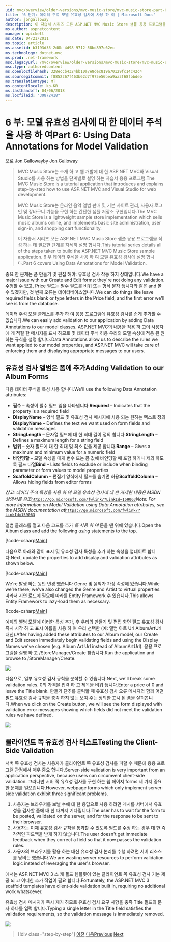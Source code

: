```yaml
---
uid: mvc/overview/older-versions/mvc-music-store/mvc-music-store-part-6
title: '6 단계: 데이터 주석 모델 유효성 검사에 사용 하 여 | Microsoft Docs'
author: jongalloway
description: 이 자습서 시리즈 모든 ASP.NET MVC Music Store 샘플 응용 프로그램을 작성 하는 데 필요한 단계를 자세히 설명 합니다. 6 부 V 모델에 대 한 데이터 주석을 사용 하 여 설명...
ms.author: aspnetcontent
manager: wpickett
ms.date: 04/21/2011
ms.topic: article
ms.assetid: b3193d33-2d0b-4d98-9712-58bd897c62ec
ms.technology: dotnet-mvc
ms.prod: .net-framework
msc.legacyurl: /mvc/overview/older-versions/mvc-music-store/mvc-music-store-part-6
msc.type: authoredcontent
ms.openlocfilehash: 328eccb4324bb10a7e8dec819a70129fc14c42c4
ms.sourcegitcommit: f8852267f463b62d7f975e56bea9aa3f68fbbdeb
ms.translationtype: MT
ms.contentlocale: ko-KR
ms.lasthandoff: 04/06/2018
ms.locfileid: "30872418"
---
```

<a name="part-6-using-data-annotations-for-model-validation"></a><span data-ttu-id="b4351-104">6 부: 모델 유효성 검사에 대 한 데이터 주석을 사용 하 여</span><span class="sxs-lookup"><span data-stu-id="b4351-104">Part 6: Using Data Annotations for Model Validation</span></span>
====================
<span data-ttu-id="b4351-105">으로 [Jon Galloway](https://github.com/jongalloway)</span><span class="sxs-lookup"><span data-stu-id="b4351-105">by [Jon Galloway](https://github.com/jongalloway)</span></span>

> <span data-ttu-id="b4351-106">MVC Music Store는 소개 하 고 웹 개발에 대 한 ASP.NET MVC와 Visual Studio를 사용 하는 방법을 단계별로 설명 하는 자습서 응용 프로그램.</span><span class="sxs-lookup"><span data-stu-id="b4351-106">The MVC Music Store is a tutorial application that introduces and explains step-by-step how to use ASP.NET MVC and Visual Studio for web development.</span></span>  
>   
> <span data-ttu-id="b4351-107">MVC Music Store는 온라인 음악 앨범 판매 및 기본 사이트 관리, 사용자 로그인 및 장바구니 기능을 구현 하는 간단한 샘플 저장소 구현입니다.</span><span class="sxs-lookup"><span data-stu-id="b4351-107">The MVC Music Store is a lightweight sample store implementation which sells music albums online, and implements basic site administration, user sign-in, and shopping cart functionality.</span></span>  
>   
> <span data-ttu-id="b4351-108">이 자습서 시리즈 모든 ASP.NET MVC Music Store 샘플 응용 프로그램을 작성 하는 데 필요한 단계를 자세히 설명 합니다.</span><span class="sxs-lookup"><span data-stu-id="b4351-108">This tutorial series details all of the steps taken to build the ASP.NET MVC Music Store sample application.</span></span> <span data-ttu-id="b4351-109">6 부 데이터 주석을 사용 하 여 모델 유효성 검사에 설명 합니다.</span><span class="sxs-lookup"><span data-stu-id="b4351-109">Part 6 covers Using Data Annotations for Model Validation.</span></span>


<span data-ttu-id="b4351-110">중요 한 문제는 폼 만들기 및 편집 해야: 유효성 검사 작동 하지 상태입니다.</span><span class="sxs-lookup"><span data-stu-id="b4351-110">We have a major issue with our Create and Edit forms: they're not doing any validation.</span></span> <span data-ttu-id="b4351-111">수행할 수 있고, Price 필드는 필수 필드를 비워 또는 형식 문자 둡니다와 같은 and 볼 수 있겠지만, 첫 번째 오류는 데이터베이스입니다.</span><span class="sxs-lookup"><span data-stu-id="b4351-111">We can do things like leave required fields blank or type letters in the Price field, and the first error we'll see is from the database.</span></span>

<span data-ttu-id="b4351-112">데이터 주석 모델 클래스를 추가 하 여 응용 프로그램에 유효성 검사를 쉽게 추가할 수 있습니다.</span><span class="sxs-lookup"><span data-stu-id="b4351-112">We can easily add validation to our application by adding Data Annotations to our model classes.</span></span> <span data-ttu-id="b4351-113">ASP.NET MVC의 내용을 적용 하 고이 사용자에 게 적절 한 메시지를 표시 하므로 및 데이터 주석 허용 우리의 모델 속성에 적용 된 원하는 규칙을 설명 합니다.</span><span class="sxs-lookup"><span data-stu-id="b4351-113">Data Annotations allow us to describe the rules we want applied to our model properties, and ASP.NET MVC will take care of enforcing them and displaying appropriate messages to our users.</span></span>

## <a name="adding-validation-to-our-album-forms"></a><span data-ttu-id="b4351-114">유효성 검사 앨범은 폼에 추가</span><span class="sxs-lookup"><span data-stu-id="b4351-114">Adding Validation to our Album Forms</span></span>

<span data-ttu-id="b4351-115">다음 데이터 주석을 특성 사용 합니다.</span><span class="sxs-lookup"><span data-stu-id="b4351-115">We'll use the following Data Annotation attributes:</span></span>

- <span data-ttu-id="b4351-116">**필수** – 속성이 필수 필드 임을 나타냅니다.</span><span class="sxs-lookup"><span data-stu-id="b4351-116">**Required** – Indicates that the property is a required field</span></span>
- <span data-ttu-id="b4351-117">**DisplayName** – 양식 필드 및 유효성 검사 메시지에 사용 되는 원하는 텍스트 정의</span><span class="sxs-lookup"><span data-stu-id="b4351-117">**DisplayName** – Defines the text we want used on form fields and validation messages</span></span>
- <span data-ttu-id="b4351-118">**StringLength** – 문자열 필드에 대 한 최대 길이 정의 합니다.</span><span class="sxs-lookup"><span data-stu-id="b4351-118">**StringLength** – Defines a maximum length for a string field</span></span>
- <span data-ttu-id="b4351-119">**범위** – 숫자 필드에 대 한 최대 및 최소 값을 제공 합니다.</span><span class="sxs-lookup"><span data-stu-id="b4351-119">**Range** – Gives a maximum and minimum value for a numeric field</span></span>
- <span data-ttu-id="b4351-120">**바인딩할** – 모델 속성을 매개 변수 또는 폼 값에 바인딩할 때 포함 하거나 제외 하도록 필드 나열</span><span class="sxs-lookup"><span data-stu-id="b4351-120">**Bind** – Lists fields to exclude or include when binding parameter or form values to model properties</span></span>
- <span data-ttu-id="b4351-121">**ScaffoldColumn** – 편집기 양식에서 필드를 숨기면 허용</span><span class="sxs-lookup"><span data-stu-id="b4351-121">**ScaffoldColumn** – Allows hiding fields from editor forms</span></span>

<span data-ttu-id="b4351-122">*참고: 데이터 주석 특성을 사용 하 여 모델 유효성 검사에 대 한 자세한 내용은 MSDN 설명서를 참조*[`https://go.microsoft.com/fwlink/?LinkId=159063`](https://go.microsoft.com/fwlink/?LinkId=159063)</span><span class="sxs-lookup"><span data-stu-id="b4351-122">*Note: For more information on Model Validation using Data Annotation attributes, see the MSDN documentation at*[`https://go.microsoft.com/fwlink/?LinkId=159063`](https://go.microsoft.com/fwlink/?LinkId=159063)</span></span>

<span data-ttu-id="b4351-123">앨범 클래스를 열고 다음 코드를 추가 *를 사용 하 여* 문을 맨 위에 있습니다.</span><span class="sxs-lookup"><span data-stu-id="b4351-123">Open the Album class and add the following *using* statements to the top.</span></span>

[!code-csharp[Main](mvc-music-store-part-6/samples/sample1.cs)]

<span data-ttu-id="b4351-124">다음으로 아래와 같이 표시 및 유효성 검사 특성을 추가 하는 속성을 업데이트 합니다.</span><span class="sxs-lookup"><span data-stu-id="b4351-124">Next, update the properties to add display and validation attributes as shown below.</span></span>

[!code-csharp[Main](mvc-music-store-part-6/samples/sample2.cs)]

<span data-ttu-id="b4351-125">We're 발생 하는 동안 변경 했습니다 Genre 및 음악가 가상 속성에 있습니다.</span><span class="sxs-lookup"><span data-stu-id="b4351-125">While we're there, we've also changed the Genre and Artist to virtual properties.</span></span> <span data-ttu-id="b4351-126">따라서 지연 로드에 필요에 따라를 Entity Framework 수 있습니다.</span><span class="sxs-lookup"><span data-stu-id="b4351-126">This allows Entity Framework to lazy-load them as necessary.</span></span>

[!code-csharp[Main](mvc-music-store-part-6/samples/sample3.cs)]

<span data-ttu-id="b4351-127">예제의 앨범 모델에 이러한 특성 추가, 후 우리의 만들기 및 편집 화면 필드 유효성 검사 즉시 시작 하 고 표시 이름을 사용 하 여 우리 선택한 (예: 앨범 아트 Url AlbumArtUrl 대신).</span><span class="sxs-lookup"><span data-stu-id="b4351-127">After having added these attributes to our Album model, our Create and Edit screen immediately begin validating fields and using the Display Names we've chosen (e.g. Album Art Url instead of AlbumArtUrl).</span></span> <span data-ttu-id="b4351-128">응용 프로그램을 실행 하 고 /StoreManager/Create 찾습니다.</span><span class="sxs-lookup"><span data-stu-id="b4351-128">Run the application and browse to /StoreManager/Create.</span></span>

![](mvc-music-store-part-6/_static/image1.png)

<span data-ttu-id="b4351-129">다음으로, 일부 유효성 검사 규칙을 분석할 수 있습니다.</span><span class="sxs-lookup"><span data-stu-id="b4351-129">Next, we'll break some validation rules.</span></span> <span data-ttu-id="b4351-130">0의 가격을 입력 하 고 제목을 비워 둡니다.</span><span class="sxs-lookup"><span data-stu-id="b4351-130">Enter a price of 0 and leave the Title blank.</span></span> <span data-ttu-id="b4351-131">만들기 단추를 클릭할 때 유효성 검사 오류 메시지와 함께 어떤 필드 유효성 검사 규칙을 충족 하지 않는 보여 주는 정의한 표시 된 폼을 살펴봅니다.</span><span class="sxs-lookup"><span data-stu-id="b4351-131">When we click on the Create button, we will see the form displayed with validation error messages showing which fields did not meet the validation rules we have defined.</span></span>

![](mvc-music-store-part-6/_static/image2.png)

## <a name="testing-the-client-side-validation"></a><span data-ttu-id="b4351-132">클라이언트 쪽 유효성 검사 테스트</span><span class="sxs-lookup"><span data-stu-id="b4351-132">Testing the Client-Side Validation</span></span>

<span data-ttu-id="b4351-133">서버 쪽 유효성 검사는 사용자가 클라이언트 쪽 유효성 검사를 피할 수 때문에 응용 프로그램 관점에서 매우 중요 합니다.</span><span class="sxs-lookup"><span data-stu-id="b4351-133">Server-side validation is very important from an application perspective, because users can circumvent client-side validation.</span></span> <span data-ttu-id="b4351-134">그러나만 서버 쪽 유효성 검사를 구현 하는 웹 페이지 forms 세 가지 중요 한 문제를 일으킵니다.</span><span class="sxs-lookup"><span data-stu-id="b4351-134">However, webpage forms which only implement server-side validation exhibit three significant problems.</span></span>

1. <span data-ttu-id="b4351-135">사용자는 브라우저를 보낼 수에 대 한 응답으로 사용 하려면 게시를 서버에서 유효성을 검사할 폼에 대 한 때까지 기다립니다.</span><span class="sxs-lookup"><span data-stu-id="b4351-135">The user has to wait for the form to be posted, validated on the server, and for the response to be sent to their browser.</span></span>
2. <span data-ttu-id="b4351-136">사용자는 이제 유효성 검사 규칙을 통과할 수 있도록 필드를 수정 하는 경우 대 한 즉각적인 피드백을 받게 하지 않습니다.</span><span class="sxs-lookup"><span data-stu-id="b4351-136">The user doesn't get immediate feedback when they correct a field so that it now passes the validation rules.</span></span>
3. <span data-ttu-id="b4351-137">사용자의 브라우저를 활용 하는 대신 유효성 검사 논리를 수행 하려면 서버 리소스를 낭비는 했습니다.</span><span class="sxs-lookup"><span data-stu-id="b4351-137">We are wasting server resources to perform validation logic instead of leveraging the user's browser.</span></span>

<span data-ttu-id="b4351-138">에서는 ASP.NET MVC 3 스 캐 폴드 템플릿이 있는 클라이언트 쪽 유효성 검사 기본 제공 되 고 어떠한 추가 작업이 필요 합니다.</span><span class="sxs-lookup"><span data-stu-id="b4351-138">Fortunately, the ASP.NET MVC 3 scaffold templates have client-side validation built in, requiring no additional work whatsoever.</span></span>

<span data-ttu-id="b4351-139">유효성 검사 메시지가 즉시 제거 하므로 유효성 검사 요구 사항을 충족 Title 필드의 문자 하나를 입력 합니다.</span><span class="sxs-lookup"><span data-stu-id="b4351-139">Typing a single letter in the Title field satisfies the validation requirements, so the validation message is immediately removed.</span></span>

![](mvc-music-store-part-6/_static/image3.png)


> [!div class="step-by-step"]
> <span data-ttu-id="b4351-140">[이전](mvc-music-store-part-5.md)
> [다음](mvc-music-store-part-7.md)</span><span class="sxs-lookup"><span data-stu-id="b4351-140">[Previous](mvc-music-store-part-5.md)
[Next](mvc-music-store-part-7.md)</span></span>
